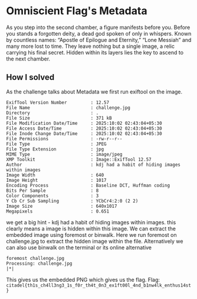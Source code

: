 # Omniscient Flag's Metadata
As you step into the second chamber, a figure manifests before you. Before you stands a forgotten deity, a dead god spoken of only in whispers. Known by countless names: “Apostle of Epilogue and Eternity,” “Lone Messiah” and many more lost to time.
They leave nothing but a single image, a relic carrying his final secret. Hidden within its layers lies the key to ascend to the next chamber.

## How I solved
As the challenge talks about Metadata we first run exiftool on the image.
```
ExifTool Version Number         : 12.57
File Name                       : challenge.jpg
Directory                       : .
File Size                       : 371 kB
File Modification Date/Time     : 2025:10:02 02:43:04+05:30
File Access Date/Time           : 2025:10:02 02:43:04+05:30
File Inode Change Date/Time     : 2025:10:02 02:43:04+05:30
File Permissions                : -rw-r--r--
File Type                       : JPEG
File Type Extension             : jpg
MIME Type                       : image/jpeg
XMP Toolkit                     : Image::ExifTool 12.57
Author                          : kdj had a habit of hiding images within images
Image Width                     : 640
Image Height                    : 1017
Encoding Process                : Baseline DCT, Huffman coding
Bits Per Sample                 : 8
Color Components                : 3
Y Cb Cr Sub Sampling            : YCbCr4:2:0 (2 2)
Image Size                      : 640x1017
Megapixels                      : 0.651
```
we get a big hint - kdj had a habit of hiding images within images. this clearly means a image is hidden within this image. We can extract the embedded image using foremost or binwalk.
Here we run foremost on challenge.jpg to extract the hidden image within the file. Alternatively we can also use binwalk on the terminal or its online alternative
```
foremost challenge.jpg
Processing: challenge.jpg
|*|
```
This gives us the embedded PNG which gives us the flag.
Flag: `citadel{th1s_ch4ll3ng3_1s_f0r_th4t_0n3_ex1ft00l_4nd_b1nw4lk_enthus14st}`
